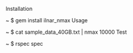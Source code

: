 Installation

~ $ gem install ilnar_nmax
Usage

~ $ cat sample_data_40GB.txt | nmax 10000
Test

~ $ rspec spec
